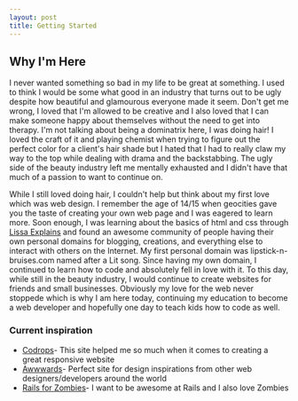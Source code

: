 ```yaml
---
layout: post
title: Getting Started
---
```

<h2>Why I'm Here</h2>
I never wanted something so bad in my life to be great at something. I used to think I would be some what good in an industry that turns out to be ugly despite how beautiful and glamourous everyone made it seem. Don't get me wrong, I loved that I'm allowed to be creative and I also loved that I can make someone happy about themselves without the need to get into therapy. I'm not talking about being a dominatrix here, I was doing hair! I loved the craft of it and playing chemist when trying to figure out the perfect color for a client's hair shade but I hated that I had to really claw my way to the top while dealing with drama and the backstabbing. The ugly side of the beauty industry left me mentally exhausted and I didn't have that much of a passion to want to continue on. 

While I still loved doing hair, I couldn't help but think about my first love which was web design. I remember the age of 14/15 when geocities gave you the taste of creating your own web page and I was eagered to learn more. Soon enough, I was learning about the basics of html and css through <a href="http://www.lissaexplains.com/" target="new">Lissa Explains</a> and found an awesome community of people having their own personal domains for blogging, creations, and everything else to interact with others on the Internet. My first personal domain was lipstick-n-bruises.com named after a Lit song. Since having my own domain, I continued to learn how to code and absolutely fell in love with it. To this day, while still in the beauty industry, I would continue to create websites for friends and small businesses. Obviously my love for the web never stoppede which is why I am here today, continuing my education to become a web developer and hopefully one day to teach kids how to code as well. 

<h3>Current inspiration</h3>

<ul>
  <li><a href="http://tympanus.net/codrops/" target="new">Codrops</a>- This site helped me so much when it comes to creating a great responsive website</li>
  <li><a href="http://www.awwwards.com/" target="new">Awwwards</a>- Perfect site for design inspirations from other web designers/developers around the world</li>
  <li><a href="http://railsforzombies.org/" target="new">Rails for Zombies</a>- I want to be awesome at Rails and I also love Zombies</li>
</ul>
